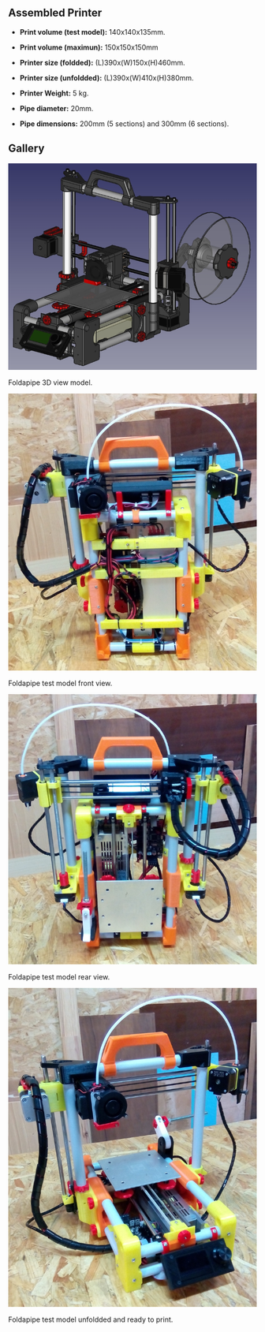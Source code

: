 ## Assembled Printer

* **Print volume (test model):** 140x140x135mm.

* **Print volume (maximun):** 150x150x150mm

* **Printer size (foldded):** (L)390x(W)150x(H)460mm.

* **Printer size (unfoldded):** (L)390x(W)410x(H)380mm.

* **Printer Weight:** 5 kg.

* **Pipe diameter:** 20mm.

* **Pipe dimensions:** 200mm (5 sections) and 300mm (6 sections).


## Gallery

![Modelo 3D de Foldapipe](pics/foldapipe-000.jpg)

Foldapipe 3D view model.

![Foldapipe Montada y plegada](pics/foldapipe-03.jpg)

Foldapipe test model front view.

![Foldapipe Montada y plegada](pics/foldapipe-02.jpg)

Foldapipe test model rear view.

![Foldapipe desplegada y lista](pics/foldapipe-01.jpg)

Foldapipe test model unfoldded and ready to print.
